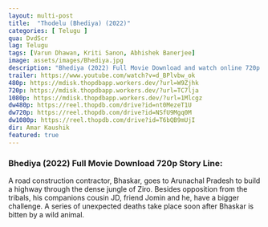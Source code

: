 ```yaml
---
layout: multi-post
title:  "Thodelu (Bhediya) (2022)"
categories: [ Telugu ]
qua: DvdScr
lag: Telugu
tags: [Varun Dhawan, Kriti Sanon, Abhishek Banerjee]
image: assets/images/Bhediya.jpg
description: "Bhediya (2022) Full Movie Download and watch online 720p low file size 500 mb."
trailer: https://www.youtube.com/watch?v=d_BPlvbw_ok
480p: https://mdisk.thopdbapp.workers.dev/?url=W9Zjhk
720p: https://mdisk.thopdbapp.workers.dev/?url=TC7lja
1080p: https://mdisk.thopdbapp.workers.dev/?url=1Mlcgz
dw480p: https://reel.thopdb.com/drive?id=nt0MezeT1U
dw720p: https://reel.thopdb.com/drive?id=NSfU9Mgq0M
dw1080p: https://reel.thopdb.com/drive?id=T6bQB9mUjI
dir: Amar Kaushik
featured: true
---
```


### Bhediya (2022) Full Movie Download 720p Story Line:
A road construction contractor, Bhaskar, goes to Arunachal Pradesh to build a highway through the dense jungle of Ziro. Besides opposition from the tribals, his companions cousin JD, friend Jomin and he, have a bigger challenge. A series of unexpected deaths take place soon after Bhaskar is bitten by a wild animal.

